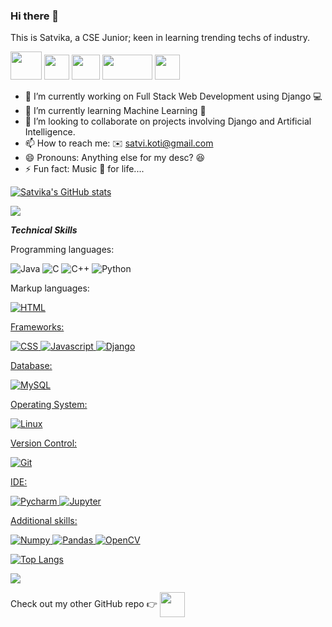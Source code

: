 ### Hi there 👋 
This is Satvika, a CSE Junior; keen in learning trending techs of industry.

<a href="https://www.linkedin.com/in/satvika-koti-5766201a4/"><img src="https://theshepherdgroup.com/wp-content/uploads/2018/11/12.png" width=50px height=45px></a>
<a href="https://www.codechef.com/users/sat_krazy_01"><img src="https://i.pinimg.com/564x/c5/d9/fc/c5d9fc1e18bcf039f464c2ab6cfb3eb6.jpg" width=40px height=40px></a>
<a href="https://www.hackerrank.com/satvi_koti"><img src="https://upload.wikimedia.org/wikipedia/commons/thumb/4/40/HackerRank_Icon-1000px.png/800px-HackerRank_Icon-1000px.png"  width=45px height=40px></a>
<a href="mailto: satvi.koti@gmail.com"><img src="https://1000logos.net/wp-content/uploads/2021/05/Gmail-logo.png" width=80px height=40px></a>
<a href="https://github.com/satvikakoti"><img src="https://image.flaticon.com/icons/png/512/25/25231.png" width=40px height=40px></a>
<!--
**satvikakoti/satvikakoti** is a ✨ _special_ ✨ repository because its `README.md` (this file) appears on your GitHub profile.

Here are some ideas to get you started:-->

- 🔭 I’m currently working on Full Stack Web Development using Django 💻
- 🌱 I’m currently learning Machine Learning 🎰
- 👯 I’m looking to collaborate on projects involving Django and Artificial Intelligence.
- 📫 How to reach me: ✉️ satvi.koti@gmail.com
- 😄 Pronouns: Anything else for my desc? 😆
- ⚡ Fun fact: Music 🎵 for life....

[![Satvika's GitHub stats](https://github-readme-stats.vercel.app/api?username=satvikakoti&theme=dark&bg_color=75,000000,923cb5&title_color=fff&text_color=fff)](https://github.com/satvikakoti/github-readme-stats)

![](https://komarev.com/ghpvc/?username=satvikakoti&style=flat&color=red)  

<b><i>Technical Skills</i></b>

Programming languages:

<img src="https://img.shields.io/badge/Java-9ACD32?style=for-the-badge&logo=java&logoColor=white" alt="Java"/>
<img src="https://img.shields.io/badge/C-FF6F00?style=for-the-badge&logo=c&logoColor=white" alt="C"/>
<img src="https://img.shields.io/badge/C++-07405E?style=for-the-badge&logo=cplusplus&logoColor=white" alt="C++"/>
<img src="https://img.shields.io/badge/Python-FFD43B?style=for-the-badge&logo=python" alt="Python"/>
  
Markup languages:
  
<a href="#"> <img src="https://img.shields.io/badge/HTML5-E34F26?style=for-the-badge&logo=html5&logoColor=white" alt="HTML"/>

Frameworks:

<a href="#"> <img src="https://img.shields.io/badge/CSS3-1572B6?style=for-the-badge&logo=css3" alt="CSS"/>
<a href="#"> <img src="https://img.shields.io/badge/Javascript-00000F?style=for-the-badge&logo=javascript" alt="Javascript"/>
<a href="#"> <img src="https://img.shields.io/badge/Django-20B2AA?style=for-the-badge&logo=django" alt="Django"/>
  
Database:

<a href="#"> <img src="https://img.shields.io/badge/MySQL-07405E?style=for-the-badge&logo=mysql&logoColor=white" alt="MySQL"/>

Operating System:

<a href="#"> <img src="https://img.shields.io/badge/Linux-F37626?style=for-the-badge&logo=linux&logoColor=black" alt="Linux"/>
  
Version Control:
  
<a href="#"> <img src="https://img.shields.io/badge/Git-092E20?style=for-the-badge&logo=git&logoColor=white" alt="Git"/>
  
IDE:
  
<a href="#"> <img src="https://img.shields.io/badge/PyCharm-342B029.svg?&style=for-the-badge&logo=PyCharm&logoColor=black" alt="Pycharm"/> 
<a href="#"> <img src="https://img.shields.io/badge/Jupyter-000000.svg?&style=for-the-badge&logo=Jupyter" alt="Jupyter"/>
 
Additional skills:
  
<a href="#"> <img src="https://img.shields.io/badge/Numpy-777BB4?style=for-the-badge&logo=numpy" alt="Numpy"/> 
<a href="#"> <img src="https://img.shields.io/badge/Pandas-2C2D72?style=for-the-badge&logo=pandas" alt="Pandas"/>
<a href="#"> <img src="https://img.shields.io/badge/OpenCV-27338e?style=for-the-badge&logo=OpenCV" alt="OpenCV"/> 

[![Top Langs](https://github-readme-stats.vercel.app/api/top-langs/?username=satvikakoti&theme=dark&bg_color=30,04619f,000000)](https://github.com/satvikakoti/github-readme-stats) 

![](https://media.tenor.com/images/7f7323bed7a9e4b31050a8f05f771185/tenor.gif)

Check out my other GitHub repo 👉 <a href="https://github.com/projectTC"><img src="https://image.flaticon.com/icons/png/512/25/25231.png" width=40px height=40px align="center"></a>
